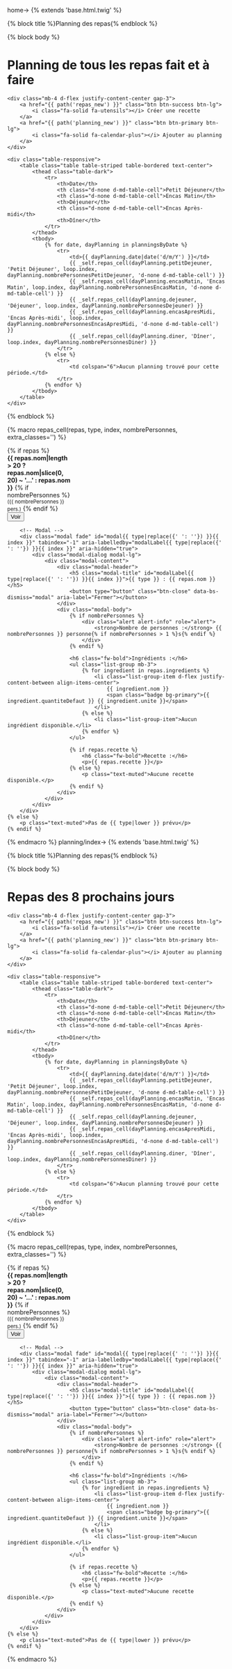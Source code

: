 home-> 
{% extends 'base.html.twig' %}

{% block title %}Planning des repas{% endblock %}

{% block body %}
<div class="container mt-4">
    <h1 class="text-center mb-4">Planning de tous les repas fait et à faire</h1>

    <div class="mb-4 d-flex justify-content-center gap-3">
        <a href="{{ path('repas_new') }}" class="btn btn-success btn-lg">
            <i class="fa-solid fa-utensils"></i> Créer une recette
        </a>
        <a href="{{ path('planning_new') }}" class="btn btn-primary btn-lg">
            <i class="fa-solid fa-calendar-plus"></i> Ajouter au planning
        </a>
    </div>

    <div class="table-responsive">
        <table class="table table-striped table-bordered text-center">
            <thead class="table-dark">
                <tr>
                    <th>Date</th>
                    <th class="d-none d-md-table-cell">Petit Déjeuner</th>
                    <th class="d-none d-md-table-cell">Encas Matin</th>
                    <th>Déjeuner</th>
                    <th class="d-none d-md-table-cell">Encas Après-midi</th>
                    <th>Dîner</th>
                </tr>
            </thead>
            <tbody>
                {% for date, dayPlanning in planningsByDate %}
                    <tr>
                        <td>{{ dayPlanning.date|date('d/m/Y') }}</td>
                        {{ _self.repas_cell(dayPlanning.petitDejeuner, 'Petit Déjeuner', loop.index, dayPlanning.nombrePersonnesPetitDejeuner, 'd-none d-md-table-cell') }}
                        {{ _self.repas_cell(dayPlanning.encasMatin, 'Encas Matin', loop.index, dayPlanning.nombrePersonnesEncasMatin, 'd-none d-md-table-cell') }}
                        {{ _self.repas_cell(dayPlanning.dejeuner, 'Déjeuner', loop.index, dayPlanning.nombrePersonnesDejeuner) }}
                        {{ _self.repas_cell(dayPlanning.encasApresMidi, 'Encas Après-midi', loop.index, dayPlanning.nombrePersonnesEncasApresMidi, 'd-none d-md-table-cell') }}
                        {{ _self.repas_cell(dayPlanning.diner, 'Dîner', loop.index, dayPlanning.nombrePersonnesDiner) }}
                    </tr>
                {% else %}
                    <tr>
                        <td colspan="6">Aucun planning trouvé pour cette période.</td>
                    </tr>
                {% endfor %}
            </tbody>
        </table>
    </div>
</div>
{% endblock %}

{% macro repas_cell(repas, type, index, nombrePersonnes, extra_classes='') %}
<td class="{{ extra_classes }}">
    {% if repas %}
        <div class="text-truncate" style="max-width: 150px;" title="{{ repas.nom }}">
            <strong>{{ repas.nom|length > 20 ? repas.nom|slice(0, 20) ~ '...' : repas.nom }}</strong>
            {% if nombrePersonnes %}
                <small class="text-muted">({{ nombrePersonnes }} pers.)</small>
            {% endif %}
        </div>
        <button type="button" class="btn btn-info btn-sm" data-bs-toggle="modal" data-bs-target="#modal{{ type|replace({' ': ''}) }}{{ index }}" aria-label="Voir les détails de {{ type }}">
            <i class="fa-solid fa-eye"></i> Voir
        </button>

        <!-- Modal -->
        <div class="modal fade" id="modal{{ type|replace({' ': ''}) }}{{ index }}" tabindex="-1" aria-labelledby="modalLabel{{ type|replace({' ': ''}) }}{{ index }}" aria-hidden="true">
            <div class="modal-dialog modal-lg">
                <div class="modal-content">
                    <div class="modal-header">
                        <h5 class="modal-title" id="modalLabel{{ type|replace({' ': ''}) }}{{ index }}">{{ type }} : {{ repas.nom }}</h5>
                        <button type="button" class="btn-close" data-bs-dismiss="modal" aria-label="Fermer"></button>
                    </div>
                    <div class="modal-body">
                        {% if nombrePersonnes %}
                            <div class="alert alert-info" role="alert">
                                <strong>Nombre de personnes :</strong> {{ nombrePersonnes }} personne{% if nombrePersonnes > 1 %}s{% endif %}
                            </div>
                        {% endif %}

                        <h6 class="fw-bold">Ingrédients :</h6>
                        <ul class="list-group mb-3">
                            {% for ingredient in repas.ingredients %}
                                <li class="list-group-item d-flex justify-content-between align-items-center">
                                    {{ ingredient.nom }}
                                    <span class="badge bg-primary">{{ ingredient.quantiteDefaut }} {{ ingredient.unite }}</span>
                                </li>
                            {% else %}
                                <li class="list-group-item">Aucun ingrédient disponible.</li>
                            {% endfor %}
                        </ul>

                        {% if repas.recette %}
                            <h6 class="fw-bold">Recette :</h6>
                            <p>{{ repas.recette }}</p>
                        {% else %}
                            <p class="text-muted">Aucune recette disponible.</p>
                        {% endif %}
                    </div>
                </div>
            </div>
        </div>
    {% else %}
        <p class="text-muted">Pas de {{ type|lower }} prévu</p>
    {% endif %}
</td>
{% endmacro %}
planning/index->
{% extends 'base.html.twig' %}

{% block title %}Planning des repas{% endblock %}

{% block body %}
<div class="container mt-4">
    <h1 class="text-center mb-4">Repas des 8 prochains jours</h1>

    <div class="mb-4 d-flex justify-content-center gap-3">
        <a href="{{ path('repas_new') }}" class="btn btn-success btn-lg">
            <i class="fa-solid fa-utensils"></i> Créer une recette
        </a>
        <a href="{{ path('planning_new') }}" class="btn btn-primary btn-lg">
            <i class="fa-solid fa-calendar-plus"></i> Ajouter au planning
        </a>
    </div>

    <div class="table-responsive">
        <table class="table table-striped table-bordered text-center">
            <thead class="table-dark">
                <tr>
                    <th>Date</th>
                    <th class="d-none d-md-table-cell">Petit Déjeuner</th>
                    <th class="d-none d-md-table-cell">Encas Matin</th>
                    <th>Déjeuner</th>
                    <th class="d-none d-md-table-cell">Encas Après-midi</th>
                    <th>Dîner</th>
                </tr>
            </thead>
            <tbody>
                {% for date, dayPlanning in planningsByDate %}
                    <tr>
                        <td>{{ dayPlanning.date|date('d/m/Y') }}</td>
                        {{ _self.repas_cell(dayPlanning.petitDejeuner, 'Petit Déjeuner', loop.index, dayPlanning.nombrePersonnesPetitDejeuner, 'd-none d-md-table-cell') }}
                        {{ _self.repas_cell(dayPlanning.encasMatin, 'Encas Matin', loop.index, dayPlanning.nombrePersonnesEncasMatin, 'd-none d-md-table-cell') }}
                        {{ _self.repas_cell(dayPlanning.dejeuner, 'Déjeuner', loop.index, dayPlanning.nombrePersonnesDejeuner) }}
                        {{ _self.repas_cell(dayPlanning.encasApresMidi, 'Encas Après-midi', loop.index, dayPlanning.nombrePersonnesEncasApresMidi, 'd-none d-md-table-cell') }}
                        {{ _self.repas_cell(dayPlanning.diner, 'Dîner', loop.index, dayPlanning.nombrePersonnesDiner) }}
                    </tr>
                {% else %}
                    <tr>
                        <td colspan="6">Aucun planning trouvé pour cette période.</td>
                    </tr>
                {% endfor %}
            </tbody>
        </table>
    </div>
</div>
{% endblock %}

{% macro repas_cell(repas, type, index, nombrePersonnes, extra_classes='') %}
<td class="{{ extra_classes }}">
    {% if repas %}
        <div class="text-truncate" style="max-width: 150px;" title="{{ repas.nom }}">
            <strong>{{ repas.nom|length > 20 ? repas.nom|slice(0, 20) ~ '...' : repas.nom }}</strong>
            {% if nombrePersonnes %}
                <small class="text-muted">({{ nombrePersonnes }} pers.)</small>
            {% endif %}
        </div>
        <button type="button" class="btn btn-info btn-sm" data-bs-toggle="modal" data-bs-target="#modal{{ type|replace({' ': ''}) }}{{ index }}" aria-label="Voir les détails de {{ type }}">
            <i class="fa-solid fa-eye"></i> Voir
        </button>

        <!-- Modal -->
        <div class="modal fade" id="modal{{ type|replace({' ': ''}) }}{{ index }}" tabindex="-1" aria-labelledby="modalLabel{{ type|replace({' ': ''}) }}{{ index }}" aria-hidden="true">
            <div class="modal-dialog modal-lg">
                <div class="modal-content">
                    <div class="modal-header">
                        <h5 class="modal-title" id="modalLabel{{ type|replace({' ': ''}) }}{{ index }}">{{ type }} : {{ repas.nom }}</h5>
                        <button type="button" class="btn-close" data-bs-dismiss="modal" aria-label="Fermer"></button>
                    </div>
                    <div class="modal-body">
                        {% if nombrePersonnes %}
                            <div class="alert alert-info" role="alert">
                                <strong>Nombre de personnes :</strong> {{ nombrePersonnes }} personne{% if nombrePersonnes > 1 %}s{% endif %}
                            </div>
                        {% endif %}

                        <h6 class="fw-bold">Ingrédients :</h6>
                        <ul class="list-group mb-3">
                            {% for ingredient in repas.ingredients %}
                                <li class="list-group-item d-flex justify-content-between align-items-center">
                                    {{ ingredient.nom }}
                                    <span class="badge bg-primary">{{ ingredient.quantiteDefaut }} {{ ingredient.unite }}</span>
                                </li>
                            {% else %}
                                <li class="list-group-item">Aucun ingrédient disponible.</li>
                            {% endfor %}
                        </ul>

                        {% if repas.recette %}
                            <h6 class="fw-bold">Recette :</h6>
                            <p>{{ repas.recette }}</p>
                        {% else %}
                            <p class="text-muted">Aucune recette disponible.</p>
                        {% endif %}
                    </div>
                </div>
            </div>
        </div>
    {% else %}
        <p class="text-muted">Pas de {{ type|lower }} prévu</p>
    {% endif %}
</td>
{% endmacro %}
